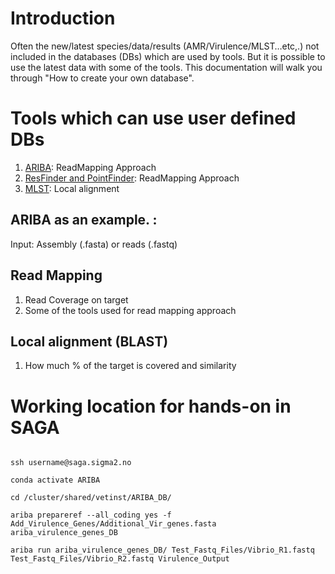 # Introduction
Often the new/latest species/data/results (AMR/Virulence/MLST…etc,.) not included in the databases (DBs) which are used by tools. But it is possible to use the latest data with some of the tools. This documentation will walk you through "How to create your own database".  

# Tools which can use user defined DBs

1. [ARIBA](https://github.com/sanger-pathogens/ariba): ReadMapping Approach
2. [ResFinder and PointFinder](https://bitbucket.org/genomicepidemiology/resfinder.git/src): ReadMapping Approach
3. [MLST](https://github.com/tseemann/mlst): Local alignment 



## ARIBA as an example. :
Input: Assembly (.fasta) or reads (.fastq)

## Read Mapping
 1. Read Coverage on target
 2. Some of the tools used for read mapping approach

## Local alignment (BLAST)
 1. How much % of the target is covered and similarity 

# Working location for hands-on in SAGA

```

ssh username@saga.sigma2.no

conda activate ARIBA

cd /cluster/shared/vetinst/ARIBA_DB/

ariba prepareref --all_coding yes -f Add_Virulence_Genes/Additional_Vir_genes.fasta ariba_virulence_genes_DB

ariba run ariba_virulence_genes_DB/ Test_Fastq_Files/Vibrio_R1.fastq Test_Fastq_Files/Vibrio_R2.fastq Virulence_Output

```
